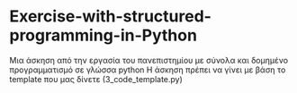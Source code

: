 # Exercise-with-structured-programming-in-Python

Μια άσκηση από την εργασία του πανεπιστημίου με σύνολα και δομημένο προγραμματισμό σε γλώσσα python
Η άσκηση πρέπει να γίνει με βάση το template που μας δίνετε (3_code_template.py)
